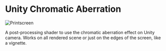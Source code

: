 # Unity Chromatic Aberration


![Printscreen](https://raw.githubusercontent.com/brunurd/unity-chromatic-aberration/master/printscreen.png)


A post-processing shader to use the chromatic aberration effect on Unity camera.
Works on all rendered scene or just on the edges of the screen, like a vignette.
